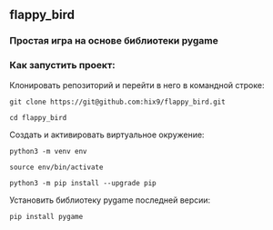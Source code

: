 ## flappy_bird
### Простая игра на основе библиотеки pygame
### Как запустить проект:
Клонировать репозиторий и перейти в него в командной строке:

```
git clone https://git@github.com:hix9/flappy_bird.git
```

```
cd flappy_bird
```

Cоздать и активировать виртуальное окружение:

```
python3 -m venv env
```

```
source env/bin/activate
```

```
python3 -m pip install --upgrade pip
```
Установить библиотеку pygame последней версии:
```
pip install pygame
```
